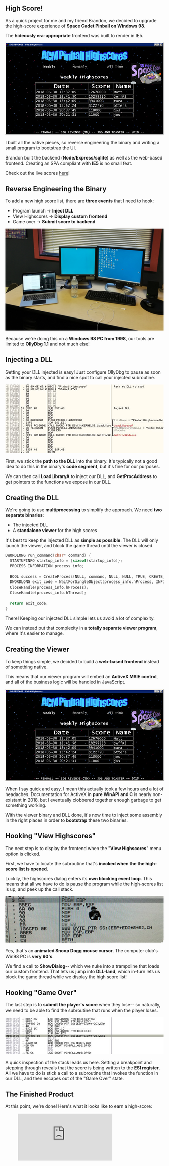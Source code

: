 ## High Score!

As a quick project for me and my friend Brandon, we decided to upgrade the high-score experience of **Space Cadet Pinball on Windows 98**.

The **hideously era-appropriate** frontend was built to render in IE5.

![End result](preview.png)

I built all the native pieces, so reverse engineering the binary and writing a small program to bootstrap the UI.

Brandon built the backend (**Node/Express/sqlite**) as well as the web-based frontend. Creating an SPA compliant with **IE5** is no small feat.

Check out the live scores [here](https://veryjos.com/pinball)!

## Reverse Engineering the Binary

To add a new high score list, there are **three events** that I need to hook:
 - Program launch -> **Inject DLL**
 - View Highscores -> **Display custom frontend**
 - Game over -> **Submit score to backend**

![PC from 1998](computer.jpg)

Because we're doing this on a **Windows 98 PC from 1998**, our tools are limited to **OllyDbg 1.1** and not much else!

## Injecting a DLL

Getting your DLL injected is easy! Just configure OllyDbg to pause as soon as the binary starts, and find a nice spot to call your injected subroutine.

![Program Launch](program_launch.jpg)

First, we stick the **path to the DLL** into the binary. It's typically not a good idea to do this in the binary's **code segment**, but it's fine for our purposes.

We can then call **LoadLibraryA** to inject our DLL, and **GetProcAddress** to get pointers to the functions we expose in our DLL.

## Creating the DLL

We're going to use **multiprocessing** to simplify the approach. We need **two separate binaries**:

  - The injected DLL
  - A **standalone viewer** for the high scores

It's best to keep the injected DLL as **simple as possible**. The DLL will only launch the viewer, and block the game thread until the viewer is closed.

```c
DWORDLONG run_command(char* command) {
  STARTUPINFO startup_info = {sizeof(startup_info)};
  PROCESS_INFORMATION process_info;

  BOOL success = CreateProcess(NULL, command, NULL, NULL, TRUE, CREATE_NO_WINDOW, ...);
  DWORDLONG exit_code = WaitForSingleObject(process_info.hProcess, INFINITE);
  CloseHandle(process_info.hProcess);
  CloseHandle(process_info.hThread);

  return exit_code;
}
```

There! Keeping our injected DLL simple lets us avoid a lot of complexity.

We can instead put that complexity in a **totally separate viewer program**, where it's easier to manage.

## Creating the Viewer

To keep things simple, we decided to build a **web-based frontend** instead of something native.

This means that our viewer program will embed an **ActiveX MSIE control**, and all of the business logic will be handled in JavaScript.

![End result](preview.png)

When I say quick and easy, I mean this actually took a few hours and a lot of headaches. Documentation for ActiveX in **pure WinAPI and C** is nearly non-existant in 2018, but I eventually clobbered together enough garbage to get something working.

With the viewer binary and DLL done, it's now time to inject some assembly in the right places in order to **bootstrap** these two binaries.

## Hooking "View Highscores"

The next step is to display the frontend when the "**View Highscores**" menu option is clicked.

First, we have to locate the subroutine that's **invoked when the the high-score list is opened**.

Luckily, the highscores dialog enters its **own blocking event loop**. This means that all we have to do is pause the program while the high-scores list is up, and peek up the call stack.

![View highscores](view_highscores.png)

Yes, that's an **animated Snoop Dogg mouse cursor**. The computer club's Win98 PC is **very 90's**.

We find a call to **ShowDialog**-- which we nuke into a trampoline that loads our custom frontend. That lets us jump into **DLL-land**, which in-turn lets us block the game thread while we display the high score list!

## Hooking "Game Over"

The last step is to **submit the player's score** when they lose-- so naturally, we need to be able to find the subroutine that runs when the player loses.

![Game over](game_over.jpg)

A quick inspection of the stack leads us here. Setting a breakpoint and stepping through reveals that the score is being written to the **ESI register**. All we have to do is stick a call to a subroutine that invokes the function in our DLL, and then escapes out of the "Game Over" state.

## The Finished Product

At this point, we're done! Here's what it looks like to earn a high-score:

<figure>
  <iframe src="https://gfycat.com/ifr/highlevelelementaryglassfrog" frameborder="0" scrolling="no" allowfullscreen="allowfullscreen" />
</figure>

You can view the high-score list here: [https://veryjos.com/pinball](https://veryjos.com/pinball)

Thanks for reading :)
